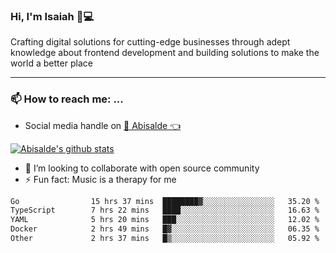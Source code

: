 ### Hi, I'm Isaiah 🌻💻

<!--
<img src="https://res.cloudinary.com/abisalde/image/upload/c_scale,h_311,w_816/v1616039512/Abisalde_github.gif" alt="Isaiah Abiodun (Abisalde) small video about his profile on Github"> 
-->

Crafting digital solutions for cutting-edge businesses through adept knowledge about frontend development and building solutions to make the world a better place
<hr>

### 📫 How to reach me: ...
- Social media handle on <a href="https://twitter.com/abisalde">🔔  Abisalde   👈</a>


[![Abisalde's github stats](https://github-readme-stats.vercel.app/api?username=abisalde)](https://github.com/abisalde/github-readme-stats)

- 👯 I’m looking to collaborate with open source community
- ⚡ Fun fact: Music is a therapy for me


<!--
**abisalde/Abisalde** is a ✨ _special_ ✨ repository because its `README.md` (this file) appears on your GitHub profile.

Here are some ideas to get you started:


- 👯 I’m looking to collaborate with open source community
- 🤔 I’m looking for help with ...
- 💬 Ask me about ...
- 📫 How to reach me: ...
- 😄 Pronouns: ...
- ⚡ Fun fact: ...
-->

<!--START_SECTION:waka-->

```txt
Go                15 hrs 37 mins  ████████▓░░░░░░░░░░░░░░░░   35.20 %
TypeScript        7 hrs 22 mins   ████░░░░░░░░░░░░░░░░░░░░░   16.63 %
YAML              5 hrs 20 mins   ███░░░░░░░░░░░░░░░░░░░░░░   12.02 %
Docker            2 hrs 49 mins   █▓░░░░░░░░░░░░░░░░░░░░░░░   06.35 %
Other             2 hrs 37 mins   █▒░░░░░░░░░░░░░░░░░░░░░░░   05.92 %
```

<!--END_SECTION:waka-->

